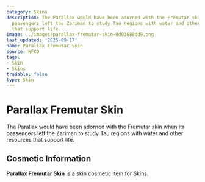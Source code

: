 ```yaml
---
category: Skins
description: The Parallax would have been adorned with the Fremutar skin when its
  passengers left the Zariman to study Tau regions with water and other resources
  that support life.
image: ../images/parallax-fremutar-skin-0d03688dd9.png
last_updated: '2025-09-17'
name: Parallax Fremutar Skin
source: WFCD
tags:
- Skin
- Skins
tradable: false
type: Skin
---
```


# Parallax Fremutar Skin

The Parallax would have been adorned with the Fremutar skin when its passengers left the Zariman to study Tau regions with water and other resources that support life.

## Cosmetic Information

**Parallax Fremutar Skin** is a skin cosmetic item for Skins.

